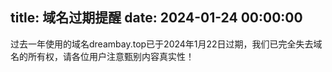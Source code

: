 title: 域名过期提醒
date: 2024-01-24 00:00:00
---
过去一年使用的域名dreambay.top已于2024年1月22日过期，我们已完全失去域名的所有权，请各位用户注意甄别内容真实性！
